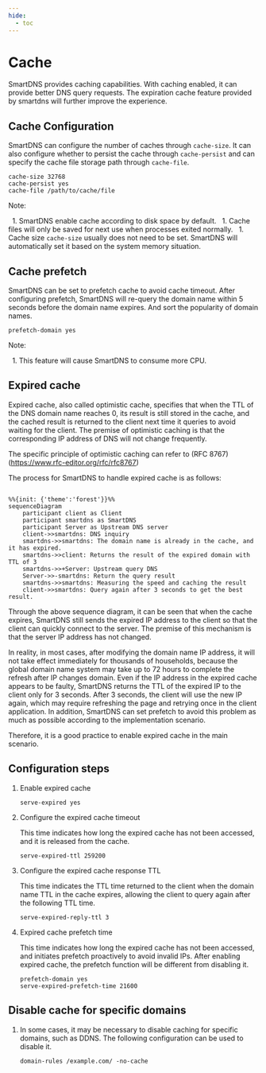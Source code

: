```yaml
---
hide:
  - toc
---
```


# Cache

SmartDNS provides caching capabilities. With caching enabled, it can provide better DNS query requests. The expiration cache feature provided by smartdns will further improve the experience.

## Cache Configuration

SmartDNS can configure the number of caches through `cache-size`. It can also configure whether to persist the cache through `cache-persist` and can specify the cache file storage path through `cache-file`.

```shell
cache-size 32768
cache-persist yes
cache-file /path/to/cache/file
```

Note:

  1. SmartDNS enable cache according to disk space by default.
  1. Cache files will only be saved for next use when processes exited normally.
  1. Cache size `cache-size` usually does not need to be set. SmartDNS will automatically set it based on the system memory situation.

## Cache prefetch

SmartDNS can be set to prefetch cache to avoid cache timeout. After configuring prefetch, SmartDNS will re-query the domain name within 5 seconds before the domain name expires. And sort the popularity of domain names.

```shell
prefetch-domain yes
```

Note:

  1. This feature will cause SmartDNS to consume more CPU.

## Expired cache

Expired cache, also called optimistic cache, specifies that when the TTL of the DNS domain name reaches 0, its result is still stored in the cache, and the cached result is returned to the client next time it queries to avoid waiting for the client. The premise of optimistic caching is that the corresponding IP address of DNS will not change frequently.

The specific principle of optimistic caching can refer to (RFC 8767) (https://www.rfc-editor.org/rfc/rfc8767)

The process for SmartDNS to handle expired cache is as follows:


```mermaid

%%{init: {'theme':'forest'}}%%
sequenceDiagram
    participant client as Client
    participant smartdns as SmartDNS
    participant Server as Upstream DNS server
    client->>smartdns: DNS inquiry
    smartdns->>smartdns: The domain name is already in the cache, and it has expired.
    smartdns->>client: Returns the result of the expired domain with TTL of 3
    smartdns->>+Server: Upstream query DNS
    Server->>-smartdns: Return the query result
    smartdns->>smartdns: Measuring the speed and caching the result
    client->>smartdns: Query again after 3 seconds to get the best result.

```

Through the above sequence diagram, it can be seen that when the cache expires, SmartDNS still sends the expired IP address to the client so that the client can quickly connect to the server. The premise of this mechanism is that the server IP address has not changed.

In reality, in most cases, after modifying the domain name IP address, it will not take effect immediately for thousands of households, because the global domain name system may take up to 72 hours to complete the refresh after IP changes domain. Even if the IP address in the expired cache appears to be faulty, SmartDNS returns the TTL of the expired IP to the client only for 3 seconds. After 3 seconds, the client will use the new IP again, which may require refreshing the page and retrying once in the client application. In addition, SmartDNS can set prefetch to avoid this problem as much as possible according to the implementation scenario.

Therefore, it is a good practice to enable expired cache in the main scenario.

## Configuration steps

1. Enable expired cache

    ```shell
    serve-expired yes
    ```

1. Configure the expired cache timeout

    This time indicates how long the expired cache has not been accessed, and it is released from the cache.

    ```shell
    serve-expired-ttl 259200
    ```

1. Configure the expired cache response TTL

    This time indicates the TTL time returned to the client when the domain name TTL in the cache expires, allowing the client to query again after the following TTL time.

    ```shell
    serve-expired-reply-ttl 3
    ```

1. Expired cache prefetch time

    This time indicates how long the expired cache has not been accessed, and initiates prefetch proactively to avoid invalid IPs. After enabling expired cache, the prefetch function will be different from disabling it.

    ```shell
    prefetch-domain yes
    serve-expired-prefetch-time 21600
    ```

## Disable cache for specific domains

1. In some cases, it may be necessary to disable caching for specific domains, such as DDNS. The following configuration can be used to disable it.

    ```shell
    domain-rules /example.com/ -no-cache
    ```
